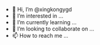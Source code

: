 - 👋 Hi, I’m @xingkongygd
- 👀 I’m interested in ...
- 🌱 I’m currently learning ...
- 💞️ I’m looking to collaborate on ...
- 📫 How to reach me ...

<!---
xingkongygd/xingkongygd is a ✨ special ✨ repository because its `README.md` (this file) appears on your GitHub profile.
You can click the Preview link to take a look at your changes.
--->
